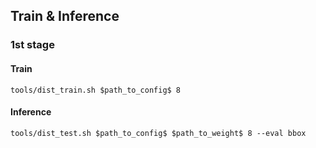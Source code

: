 ## Train & Inference
### 1st stage
#### Train
```shell
tools/dist_train.sh $path_to_config$ 8
```
#### Inference
```shell
tools/dist_test.sh $path_to_config$ $path_to_weight$ 8 --eval bbox
```
